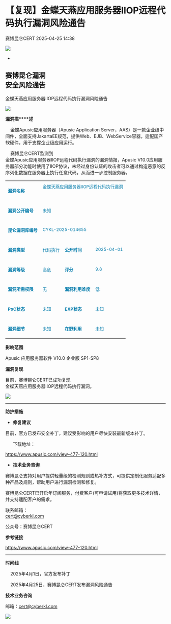 #  【复现】金蝶天燕应用服务器IIOP远程代码执行漏洞风险通告   
 赛博昆仑CERT   2025-04-25 14:38  
  
![](https://mmbiz.qpic.cn/mmbiz_gif/iaZ7t7b9Dodvib7ddpGMC6vx4COAy4sBoGbGCkwVUIJSHBPI0z1Utrp1h5ys6ygT3albl3PgjejJcRRRiaDFFbMBA/640?wx_fmt=gif "")  
  
  
-  
赛博昆仑漏洞  
安全风险通告  
-  
  
金蝶天燕应用服务器IIOP远程代码执行漏洞风险通告  
  
![](https://mmbiz.qpic.cn/mmbiz_svg/7j1UQofaR9fsNXgsOXHVKZMJ1PCicm8s4RHQVjCJEjX63AsNibMx3So4wSMAvubEOoU2vLqYY7hIibIJbkEaPIDs5A4ianh5jibxw/640?wx_fmt=svg "")  
  
  
  
  
**漏洞描****述**  
  
  
    金蝶Apusic应用服务器（Apusic Application Server，AAS）是一款企业级中间件，全面支持JakartaEE规范，提供Web、EJB、WebService容器，适配国产软硬件，用于支撑企业级应用运行。  
  
    赛博昆仑CERT监测到  
金蝶Apusic应用服务器IIOP远程代码执行漏洞的漏洞情报，Apusic V10.0应用服务器部分功能时使用了IIOP协议，未经过身份认证的攻击者可以通过构造恶意的反序列化数据在服务器上执行任意代码，从而进一步控制服务器。  
<table><tbody><tr style="-webkit-tap-highlight-color: transparent;outline: 0px;height: 39px;visibility: visible;"><td style="-webkit-tap-highlight-color: transparent;padding: 8px;outline: 0px;word-break: break-all;hyphens: auto;border-color: rgb(222, 224, 227);font-size: 10pt;vertical-align: top;visibility: visible;"><p style="-webkit-tap-highlight-color: transparent;outline: 0px;visibility: visible;"><span style="-webkit-tap-highlight-color: transparent;outline: 0px;color: rgb(31, 35, 41);visibility: visible;"><strong style="-webkit-tap-highlight-color: transparent;outline: 0px;visibility: visible;"><span leaf=""><span textstyle="" style="color: rgb(0, 122, 170);">漏洞名称</span></span></strong></span></p></td><td colspan="3" style="-webkit-tap-highlight-color: transparent;padding: 8px;outline: 0px;word-break: break-all;hyphens: auto;border-color: rgb(222, 224, 227);font-size: 10pt;vertical-align: top;visibility: visible;"><section><span leaf="" style="font-size:10pt;"><span textstyle="" style="color: rgb(0, 122, 170);">金蝶天燕应用服务器IIOP远程代码执行漏洞</span></span></section></td></tr><tr style="-webkit-tap-highlight-color: transparent;outline: 0px;height: 39px;visibility: visible;"><td style="-webkit-tap-highlight-color: transparent;padding: 8px;outline: 0px;word-break: break-all;hyphens: auto;border-color: rgb(222, 224, 227);font-size: 10pt;vertical-align: top;visibility: visible;"><p style="-webkit-tap-highlight-color: transparent;outline: 0px;visibility: visible;"><span style="-webkit-tap-highlight-color: transparent;outline: 0px;color: rgb(31, 35, 41);visibility: visible;"><strong style="-webkit-tap-highlight-color: transparent;outline: 0px;visibility: visible;"><span leaf=""><span textstyle="" style="color: rgb(0, 122, 170);">漏洞公开编号</span></span></strong></span></p></td><td colspan="3" style="-webkit-tap-highlight-color: transparent;padding: 8px;outline: 0px;word-break: break-all;hyphens: auto;border-color: rgb(222, 224, 227);font-size: 10pt;vertical-align: top;visibility: visible;"><p style="-webkit-tap-highlight-color: transparent;outline: 0px;visibility: visible;"><span leaf=""><span textstyle="" style="color: rgb(0, 122, 170);">未知</span></span></p></td></tr><tr style="-webkit-tap-highlight-color: transparent;outline: 0px;height: 39px;"><td style="-webkit-tap-highlight-color: transparent;padding: 8px;outline: 0px;word-break: break-all;hyphens: auto;border-color: rgb(222, 224, 227);font-size: 10pt;vertical-align: top;"><p style="-webkit-tap-highlight-color: transparent;outline: 0px;"><span style="-webkit-tap-highlight-color: transparent;outline: 0px;color: rgb(31, 35, 41);"><strong style="-webkit-tap-highlight-color: transparent;outline: 0px;"><span leaf=""><span textstyle="" style="color: rgb(0, 122, 170);">昆仑漏洞库编号</span></span></strong></span></p></td><td colspan="3" style="-webkit-tap-highlight-color: transparent;padding: 8px;outline: 0px;word-break: break-all;hyphens: auto;border-color: rgb(222, 224, 227);font-size: 10pt;vertical-align: top;"><p style="-webkit-tap-highlight-color: transparent;outline: 0px;"><span leaf=""><span textstyle="" style="color: rgb(0, 122, 170);">CYKL-2025-014655</span></span></p></td></tr><tr style="-webkit-tap-highlight-color: transparent;outline: 0px;height: 39px;"><td style="-webkit-tap-highlight-color: transparent;padding: 8px;outline: 0px;word-break: break-all;hyphens: auto;border-color: rgb(222, 224, 227);font-size: 10pt;vertical-align: top;"><p style="-webkit-tap-highlight-color: transparent;outline: 0px;"><span style="-webkit-tap-highlight-color: transparent;outline: 0px;color: rgb(31, 35, 41);"><strong style="-webkit-tap-highlight-color: transparent;outline: 0px;"><span leaf=""><span textstyle="" style="color: rgb(0, 122, 170);">漏洞类型</span></span></strong></span></p></td><td style="-webkit-tap-highlight-color: transparent;padding: 8px;outline: 0px;word-break: break-all;hyphens: auto;border-color: rgb(222, 224, 227);font-size: 10pt;vertical-align: top;"><p style="-webkit-tap-highlight-color: transparent;outline: 0px;"><span leaf=""><span textstyle="" style="color: rgb(0, 122, 170);">代码执行</span></span></p></td><td style="-webkit-tap-highlight-color: transparent;padding: 8px;outline: 0px;word-break: break-all;hyphens: auto;border-color: rgb(222, 224, 227);font-size: 10pt;vertical-align: top;"><p style="-webkit-tap-highlight-color: transparent;outline: 0px;"><span style="-webkit-tap-highlight-color: transparent;outline: 0px;color: rgb(31, 35, 41);"><strong style="-webkit-tap-highlight-color: transparent;outline: 0px;"><span leaf=""><span textstyle="" style="color: rgb(0, 122, 170);">公开时间</span></span></strong></span></p></td><td style="-webkit-tap-highlight-color: transparent;padding: 8px;outline: 0px;word-break: break-all;hyphens: auto;border-color: rgb(222, 224, 227);font-size: 10pt;vertical-align: top;"><p style="-webkit-tap-highlight-color: transparent;outline: 0px;"><span leaf=""><span textstyle="" style="color: rgb(0, 122, 170);">2025-04-01</span></span></p></td></tr><tr style="-webkit-tap-highlight-color: transparent;outline: 0px;height: 39px;"><td style="-webkit-tap-highlight-color: transparent;padding: 8px;outline: 0px;word-break: break-all;hyphens: auto;border-color: rgb(222, 224, 227);font-size: 10pt;vertical-align: top;"><p style="-webkit-tap-highlight-color: transparent;outline: 0px;"><span style="-webkit-tap-highlight-color: transparent;outline: 0px;color: rgb(31, 35, 41);"><strong style="-webkit-tap-highlight-color: transparent;outline: 0px;"><span leaf=""><span textstyle="" style="color: rgb(0, 122, 170);">漏洞等级</span></span></strong></span></p></td><td style="-webkit-tap-highlight-color: transparent;padding: 8px;outline: 0px;word-break: break-all;hyphens: auto;border-color: rgb(222, 224, 227);font-size: 10pt;vertical-align: top;"><p style="-webkit-tap-highlight-color: transparent;outline: 0px;"><span leaf=""><span textstyle="" style="color: rgb(0, 122, 170);">高危</span></span></p></td><td style="-webkit-tap-highlight-color: transparent;padding: 8px;outline: 0px;word-break: break-all;hyphens: auto;border-color: rgb(222, 224, 227);font-size: 10pt;vertical-align: top;"><p style="-webkit-tap-highlight-color: transparent;outline: 0px;"><span style="-webkit-tap-highlight-color: transparent;outline: 0px;color: rgb(31, 35, 41);"><strong style="-webkit-tap-highlight-color: transparent;outline: 0px;"><span leaf=""><span textstyle="" style="color: rgb(0, 122, 170);">评分</span></span></strong></span></p></td><td style="-webkit-tap-highlight-color: transparent;padding: 8px;outline: 0px;word-break: break-all;hyphens: auto;border-color: rgb(222, 224, 227);font-size: 10pt;vertical-align: top;"><p style="-webkit-tap-highlight-color: transparent;outline: 0px;"><span leaf=""><span textstyle="" style="color: rgb(0, 122, 170);">9.8</span></span></p></td></tr><tr style="-webkit-tap-highlight-color: transparent;outline: 0px;height: 39px;"><td style="-webkit-tap-highlight-color: transparent;padding: 8px;outline: 0px;word-break: break-all;hyphens: auto;border-color: rgb(222, 224, 227);font-size: 10pt;vertical-align: top;"><p style="-webkit-tap-highlight-color: transparent;outline: 0px;"><span style="-webkit-tap-highlight-color: transparent;outline: 0px;color: rgb(31, 35, 41);"><strong style="-webkit-tap-highlight-color: transparent;outline: 0px;"><span leaf=""><span textstyle="" style="color: rgb(0, 122, 170);">漏洞所需权限</span></span></strong></span></p></td><td style="-webkit-tap-highlight-color: transparent;padding: 8px;outline: 0px;word-break: break-all;hyphens: auto;border-color: rgb(222, 224, 227);font-size: 10pt;vertical-align: top;"><p style="-webkit-tap-highlight-color: transparent;outline: 0px;"><span leaf=""><span textstyle="" style="color: rgb(0, 122, 170);">无</span></span></p></td><td style="-webkit-tap-highlight-color: transparent;padding: 8px;outline: 0px;word-break: break-all;hyphens: auto;border-color: rgb(222, 224, 227);font-size: 10pt;vertical-align: top;"><p style="-webkit-tap-highlight-color: transparent;outline: 0px;"><span style="-webkit-tap-highlight-color: transparent;outline: 0px;color: rgb(31, 35, 41);"><strong style="-webkit-tap-highlight-color: transparent;outline: 0px;"><span leaf=""><span textstyle="" style="color: rgb(0, 122, 170);">漏洞利用难度</span></span></strong></span></p></td><td style="-webkit-tap-highlight-color: transparent;padding: 8px;outline: 0px;word-break: break-all;hyphens: auto;border-color: rgb(222, 224, 227);font-size: 10pt;vertical-align: top;"><p style="-webkit-tap-highlight-color: transparent;outline: 0px;"><span leaf=""><span textstyle="" style="color: rgb(0, 122, 170);">低</span></span></p></td></tr><tr style="-webkit-tap-highlight-color: transparent;outline: 0px;height: 39px;"><td style="-webkit-tap-highlight-color: transparent;padding: 8px;outline: 0px;word-break: break-all;hyphens: auto;border-color: rgb(222, 224, 227);font-size: 10pt;vertical-align: top;"><p style="-webkit-tap-highlight-color: transparent;outline: 0px;"><span style="-webkit-tap-highlight-color: transparent;outline: 0px;color: rgb(31, 35, 41);"><strong style="-webkit-tap-highlight-color: transparent;outline: 0px;"><span leaf=""><span textstyle="" style="color: rgb(0, 122, 170);">PoC</span></span></strong></span><span style="-webkit-tap-highlight-color: transparent;outline: 0px;color: rgb(31, 35, 41);"><strong style="-webkit-tap-highlight-color: transparent;outline: 0px;"><span leaf=""><span textstyle="" style="color: rgb(0, 122, 170);">状态</span></span></strong></span></p></td><td style="-webkit-tap-highlight-color: transparent;padding: 8px;outline: 0px;word-break: break-all;hyphens: auto;border-color: rgb(222, 224, 227);font-size: 10pt;vertical-align: top;"><p style="-webkit-tap-highlight-color: transparent;outline: 0px;"><span leaf=""><span textstyle="" style="color: rgb(0, 122, 170);">未知</span></span></p></td><td style="-webkit-tap-highlight-color: transparent;padding: 8px;outline: 0px;word-break: break-all;hyphens: auto;border-color: rgb(222, 224, 227);font-size: 10pt;vertical-align: top;"><p style="-webkit-tap-highlight-color: transparent;outline: 0px;"><span style="-webkit-tap-highlight-color: transparent;outline: 0px;color: rgb(31, 35, 41);"><strong style="-webkit-tap-highlight-color: transparent;outline: 0px;"><span leaf=""><span textstyle="" style="color: rgb(0, 122, 170);">EXP</span></span></strong></span><span style="-webkit-tap-highlight-color: transparent;outline: 0px;color: rgb(31, 35, 41);"><strong style="-webkit-tap-highlight-color: transparent;outline: 0px;"><span leaf=""><span textstyle="" style="color: rgb(0, 122, 170);">状态</span></span></strong></span></p></td><td style="-webkit-tap-highlight-color: transparent;padding: 8px;outline: 0px;word-break: break-all;hyphens: auto;border-color: rgb(222, 224, 227);font-size: 10pt;vertical-align: top;"><p style="-webkit-tap-highlight-color: transparent;outline: 0px;"><span style="-webkit-tap-highlight-color: transparent;outline: 0px;color: rgb(31, 35, 41);"><span leaf=""><span textstyle="" style="color: rgb(0, 122, 170);">未知</span></span></span></p></td></tr><tr style="-webkit-tap-highlight-color: transparent;outline: 0px;height: 39px;"><td style="-webkit-tap-highlight-color: transparent;padding: 8px;outline: 0px;word-break: break-all;hyphens: auto;border-color: rgb(222, 224, 227);font-size: 10pt;vertical-align: top;"><p style="-webkit-tap-highlight-color: transparent;outline: 0px;"><span style="-webkit-tap-highlight-color: transparent;outline: 0px;color: rgb(31, 35, 41);"><strong style="-webkit-tap-highlight-color: transparent;outline: 0px;"><span leaf=""><span textstyle="" style="color: rgb(0, 122, 170);">漏洞细节</span></span></strong></span></p></td><td style="-webkit-tap-highlight-color: transparent;padding: 8px;outline: 0px;word-break: break-all;hyphens: auto;border-color: rgb(222, 224, 227);font-size: 10pt;vertical-align: top;"><p style="-webkit-tap-highlight-color: transparent;outline: 0px;"><span leaf=""><span textstyle="" style="color: rgb(0, 122, 170);">未知</span></span></p></td><td style="-webkit-tap-highlight-color: transparent;padding: 8px;outline: 0px;word-break: break-all;hyphens: auto;border-color: rgb(222, 224, 227);font-size: 10pt;vertical-align: top;"><p style="-webkit-tap-highlight-color: transparent;outline: 0px;"><span style="-webkit-tap-highlight-color: transparent;outline: 0px;color: rgb(31, 35, 41);"><strong style="-webkit-tap-highlight-color: transparent;outline: 0px;"><span leaf=""><span textstyle="" style="color: rgb(0, 122, 170);">在野利用</span></span></strong></span></p></td><td style="-webkit-tap-highlight-color: transparent;padding: 8px;outline: 0px;word-break: break-all;hyphens: auto;border-color: rgb(222, 224, 227);font-size: 10pt;vertical-align: top;"><p style="-webkit-tap-highlight-color: transparent;outline: 0px;"><span leaf=""><span textstyle="" style="color: rgb(0, 122, 170);">未知</span></span></p></td></tr></tbody></table>  
  
  
  
  
**影响范围**  
  
Apusic 应用服务器软件 V10.0 企业版 SP1-SP8  
  
  
**漏洞复现**  
  
  
目前，赛博昆仑CERT已成功复现  
金蝶天燕应用服务器IIOP远程代码执行漏洞。  
  
![](https://mmbiz.qpic.cn/sz_mmbiz_png/iaZ7t7b9DodtoibfzIWb72nBmPnGqmxWeQuRgYxJlicicM5E6uiaia2Fh9Mbj316yH5WJ70oOqA6bh4ImmCiaB1ZLchXQ/640?wx_fmt=png&from=appmsg "")  
  
  
  
  
****  
**防护措施**  
- **修复建议**  
  
目前，官方已发布安全补丁，建议受影响的用户尽快安装最新版本补丁。  
  
      下载地址：  
  
https://www.apusic.com/view-477-120.html  
  
- **技术业务咨询**  
  
  
  
赛博昆仑支持对用户提供轻量级的检测规则或热补方式，可提供定制化服务适配多种产品及规则，帮助用户进行漏洞检测和修复。  
  
赛博昆仑CERT已开启年订阅服务，付费客户(可申请试用)将获取更多技术详情，并支持适配客户的需求。  
  
联系邮箱：  
cert@cyberkl.com  
  
公众号：赛博昆仑CERT  
  
  
**参考链接**  
  
https://www.apusic.com/view-477-120.html  
  
  
****  
**时间线**  
  
    2025年4月1日，官方发布补丁  
  
    2025年4月25日，赛博昆仑CERT发布漏洞风险通告  
  
  
**技术业务咨询**  
  
邮箱：cert@cyberkl.com  
  
  
  
![](https://mmbiz.qpic.cn/mmbiz_gif/iaZ7t7b9Dodvib7ddpGMC6vx4COAy4sBoGLJ1DKwHPSc2JX7FQat3De8XiaajuAHkJzOY9ic9bnaHiaLJqVHIe0E2wg/640?wx_fmt=gif "")  
  
  
  
  
  
  
  
  
  
  
